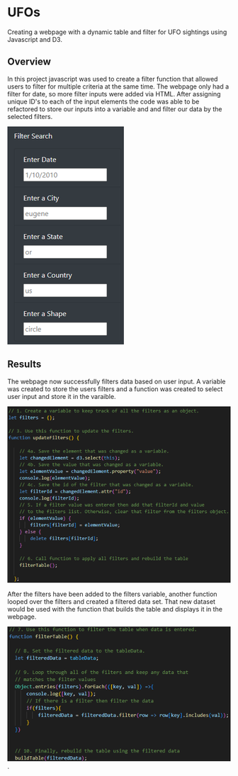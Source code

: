# UFOs
Creating a webpage with a dynamic table and filter for UFO sightings using Javascript and D3.

## Overview
In this project javascript was used to create a filter function that allowed users to filter for multiple criteria at the same time. The webpage only had a filter for date, so more filter inputs were added via HTML. After assigning unique ID's to each of the input elements the code was able to be refactored to store our inputs into a variable and and filter our data by the selected filters.

![filter_search](/Resources/filter_search.PNG)


## Results
The webpage now successfully filters data based on user input. A variable was created to store the users filters and a function was created to select user input and store it in the varaible.

![updateFilters](/Resources/updateFilters.PNG)

After the filters have been added to the filters variable, another function looped over the filters and created a filtered data set. That new dataset would be used with the function that builds the table and displays it in the webpage.

![filterTable](/Resources/filterTable.PNG).

